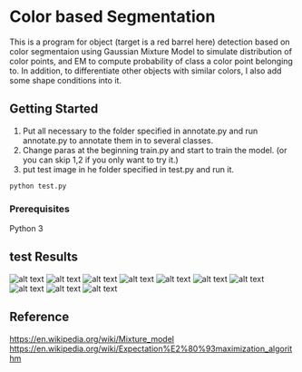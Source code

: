 # Color based Segmentation

This is a program for object (target is a red barrel here) detection based on color segmentaion using Gaussian Mixture Model to simulate distribution of color points, and EM to compute probability of class a color point belonging to. In addition, to differentiate other objects with similar colors, I also add some shape conditions into it.

## Getting Started
1. Put all necessary to the folder specified in annotate.py and run annotate.py to annotate them in to several classes.
2. Change paras at the beginning train.py and start to train the model. (or you can skip 1,2 if you only want to try it.) 
2. put test image in he folder specified in test.py and run it. 

```
python test.py
```

### Prerequisites

Python 3


## test Results

![alt text](https://github.com/Ougui9/Color_based-_segmentation/blob/master/res/bbox001.png)
![alt text](https://github.com/Ougui9/Color_based-_segmentation/blob/master/res/bbox002.png)
![alt text](https://github.com/Ougui9/Color_based-_segmentation/blob/master/res/bbox003.png)
![alt text](https://github.com/Ougui9/Color_based-_segmentation/blob/master/res/bbox004.png)
![alt text](https://github.com/Ougui9/Color_based-_segmentation/blob/master/res/bbox005.png)
![alt text](https://github.com/Ougui9/Color_based-_segmentation/blob/master/res/bbox006.png)
![alt text](https://github.com/Ougui9/Color_based-_segmentation/blob/master/res/bbox007.png)
![alt text](https://github.com/Ougui9/Color_based-_segmentation/blob/master/res/bbox008.png)
![alt text](https://github.com/Ougui9/Color_based-_segmentation/blob/master/res/bbox009.png)
![alt text](https://github.com/Ougui9/Color_based-_segmentation/blob/master/res/bbox010.png)



## Reference
https://en.wikipedia.org/wiki/Mixture_model  
https://en.wikipedia.org/wiki/Expectation%E2%80%93maximization_algorithm  
